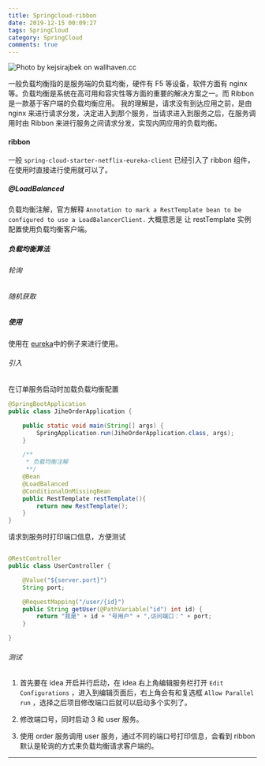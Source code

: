 ```yaml
---
title: Springcloud-ribbon
date: 2019-12-15 00:09:27
tags: SpringCloud
category: SpringCloud
comments: true
---
```


![Photo by kejsirajbek on wallhaven.cc](/springcloud-ribbon.png)


一般负载均衡指的是服务端的负载均衡，硬件有 F5 等设备，软件方面有 nginx 等。负载均衡是系统在高可用和容灾性等方面的重要的解决方案之一。而 Ribbon 是一款基于客户端的负载均衡应用。
我的理解是，请求没有到达应用之前，是由 nginx 来进行请求分发，决定进入到那个服务，当请求进入到服务之后，在服务调用时由 Ribbon 来进行服务之间请求分发，实现内网应用的负载均衡。
<!--more-->


#### ribbon

一般 `spring-cloud-starter-netflix-eureka-client` 已经引入了 ribbon 组件，在使用时直接进行使用就可以了。


##### @LoadBalanced

负载均衡注解，官方解释 `Annotation to mark a RestTemplate bean to be configured to use a LoadBalancerClient.` 大概意思是 让 restTemplate 实例配置使用负载均衡客户端。


##### 负载均衡算法


###### 轮询



###### 随机获取


##### 使用

使用在 [eureka](https://fengzhu.top/2019/04/18/springcloud-eureka/)中的例子来进行使用。

###### 引入
在订单服务启动时加载负载均衡配置
```java
@SpringBootApplication
public class JiheOrderApplication {

    public static void main(String[] args) {
        SpringApplication.run(JiheOrderApplication.class, args);
    }

    /**
     * 负载均衡注解
     **/
    @Bean
    @LoadBalanced
    @ConditionalOnMissingBean
    public RestTemplate restTemplate(){
        return new RestTemplate();
    }
}

```
请求到服务时打印端口信息，方便测试

```java

@RestController
public class UserController {

    @Value("${server.port}")
    String port;

    @RequestMapping("/user/{id}")
    public String getUser(@PathVariable("id") int id) {
        return "我是" + id + "号用户" + ",访问端口：" + port;
    }

}
```

###### 测试

1. 首先要在 idea 开启并行启动，在 idea 右上角编辑服务栏打开 `Edit Configurations` ，进入到编辑页面后，右上角会有和复选框 `Allow Parallel run` ，选择之后项目修改端口后就可以启动多个实列了。

2. 修改端口号，同时启动 3 和 user 服务。

3. 使用 order 服务调用 user 服务，通过不同的端口号打印信息，会看到 ribbon 默认是轮询的方式来负载均衡请求客户端的。


***

<center></center>